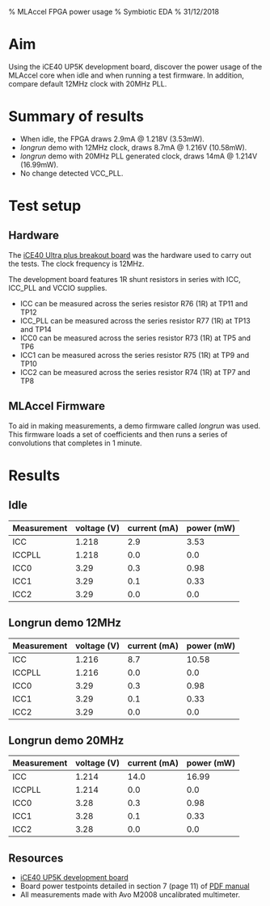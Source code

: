 % MLAccel FPGA power usage 
% Symbiotic EDA
% 31/12/2018

# Aim

Using the iCE40 UP5K development board, discover the power usage of the MLAccel core when idle and when running a test firmware.
In addition, compare default 12MHz clock with 20MHz PLL.

# Summary of results

* When idle, the FPGA draws 2.9mA @ 1.218V (3.53mW). 
* _longrun_ demo with 12MHz clock, draws 8.7mA @ 1.216V (10.58mW).
* _longrun_ demo with 20MHz PLL generated clock, draws 14mA @ 1.214V (16.99mW).
* No change detected VCC_PLL.

# Test setup

## Hardware

The [iCE40 Ultra plus breakout board](https://www.latticesemi.com/Products/DevelopmentBoardsAndKits/iCE40UltraPlusBreakoutBoard) was the hardware used to carry out the tests. The clock frequency is 12MHz.

The development board features 1R shunt resistors in series with ICC, ICC_PLL and VCCIO supplies.

* ICC can be measured across the series resistor R76 (1R) at TP11 and TP12
* ICC_PLL can be measured across the series resistor R77 (1R) at TP13 and TP14
* ICC0 can be measured across the series resistor R73 (1R) at TP5 and TP6
* ICC1 can be measured across the series resistor R75 (1R) at TP9 and TP10
* ICC2 can be measured across the series resistor R74 (1R) at TP7 and TP8

## MLAccel Firmware

To aid in making measurements, a demo firmware called _longrun_ was used. 
This firmware loads a set of coefficients and then runs a series of convolutions that completes in 1 minute.

# Results

## Idle 

| Measurement | voltage (V) | current (mA) | power (mW) |
|-------------|-------------|--------------|:-----------|
| ICC         | 1.218       | 2.9          | 3.53       |
| ICCPLL      | 1.218       | 0.0          | 0.0        |
| ICC0        | 3.29        | 0.3          | 0.98       |
| ICC1        | 3.29        | 0.1          | 0.33       |
| ICC2        | 3.29        | 0.0          | 0.0        |

## Longrun demo 12MHz

| Measurement | voltage (V) | current (mA) | power (mW) |
|-------------|-------------|--------------|:-----------|
| ICC         | 1.216       | 8.7          | 10.58      |
| ICCPLL      | 1.216       | 0.0          | 0.0        |
| ICC0        | 3.29        | 0.3          | 0.98       |
| ICC1        | 3.29        | 0.1          | 0.33       |
| ICC2        | 3.29        | 0.0          | 0.0        |

## Longrun demo 20MHz

| Measurement | voltage (V) | current (mA) | power (mW) |
|-------------|-------------|--------------|:-----------|
| ICC         | 1.214       | 14.0         | 16.99      |
| ICCPLL      | 1.214       | 0.0          | 0.0        |
| ICC0        | 3.28        | 0.3          | 0.98       |
| ICC1        | 3.28        | 0.1          | 0.33       |
| ICC2        | 3.28        | 0.0          | 0.0        |

## Resources

* [iCE40 UP5K development board](https://www.latticesemi.com/Products/DevelopmentBoardsAndKits/iCE40UltraPlusBreakoutBoard)
* Board power testpoints detailed in section 7 (page 11) of [PDF manual](https://www.latticesemi.com/view_document?document_id=51987)
* All measurements made with Avo M2008 uncalibrated multimeter.
